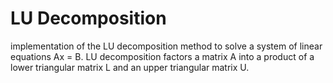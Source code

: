 # LU Decomposition

implementation of the LU decomposition method to solve a system of linear equations Ax = B. LU decomposition factors a matrix A into a product of a lower triangular matrix L and an upper triangular matrix U.
